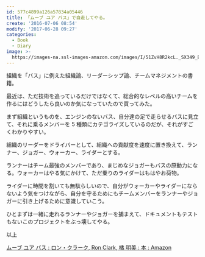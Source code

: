 ```yaml
---
id: 577c4899a126a57834a05446
title: 「ムーブ ユア バス」で自走してやる。
create: '2016-07-06 08:54'
modify: '2017-06-28 09:27'
categories:
  - Book
  - Diary
image: >-
  https://images-na.ssl-images-amazon.com/images/I/51ZvH8R2kcL._SX349_BO1,204,203,200_.jpg
---
```


組織を「バス」に例えた組織論、リーダーシップ論、チームマネジメントの書籍。

最近は、ただ技術を追っているだけではなくて、総合的なレベルの高いチームを作るにはどうしたら良いのか気になっていたので買ってみた。

<!-- more -->

まず組織というものを、エンジンのないバス、自分達の足で走らせるバスに見立て、それに乗るメンバーを 5 種類にカテゴライズしているのだが、それがすごくわかりやすい。

組織のリーダーをドライバーとして、組織への貢献度を速度に置き換えて、ランナー、ジョガー、ウォーカー、ライダーとする。

ランナーはチーム最強のメンバーであり、まじめなジョガーもバスの原動力になる。ウォーカーはやる気にかけて、ただ乗りのライダーはもはやお荷物。

ライダーに時間を割いても無駄らしいので、自分がウォーカーやライダーにならないよう気をつけながら、自分を守るためにもチームメンバーをランナーやジョガーに引き上げるために意識していこう。

ひとまずは一緒に走れるランナーやジョガーを捕まえて、ドキュメントもテストもないこのプロジェクトをぶっ壊してやる。

以上

<a class="embedly-card" data-card-key="efc9713d77434ae8b88ef22dda0a91e8" data-card-controls="0" data-card-image="https://images-na.ssl-images-amazon.com/images/I/51ZvH8R2kcL._SX349_BO1,204,203,200_.jpg" data-card-type="article" href="https://www.amazon.co.jp/%E3%83%A0%E3%83%BC%E3%83%96-%E3%83%A6%E3%82%A2-%E3%83%90%E3%82%B9-%E3%83%AD%E3%83%B3%E3%83%BB%E3%82%AF%E3%83%A9%E3%83%BC%E3%82%AF/dp/4797387033?ie=UTF8&camp=1207&creative=8411&creativeASIN=4797387033&linkCode=shr&qid=&redirect=true&sr=&tag=yug1224-22">ムーブ ユア バス : ロン・クラーク, Ron Clark, 橘 明美 : 本 : Amazon</a>


